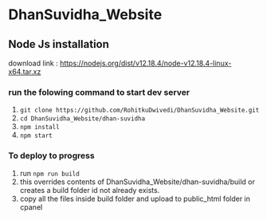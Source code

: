 # DhanSuvidha_Website
## Node Js installation
download link : https://nodejs.org/dist/v12.18.4/node-v12.18.4-linux-x64.tar.xz

### run the folowing command to start dev server
1) ``git clone https://github.com/RohitkuDwivedi/DhanSuvidha_Website.git``
2) ``cd DhanSuvidha_Website/dhan-suvidha``
3) ``npm install``
4) ``npm start``
### To deploy to progress
1) run ``npm run build``
2) this overrides contents of DhanSuvidha_Website/dhan-suvidha/build or creates a build folder id not already exists.
3) copy all the files inside build folder and upload to public_html folder in cpanel

